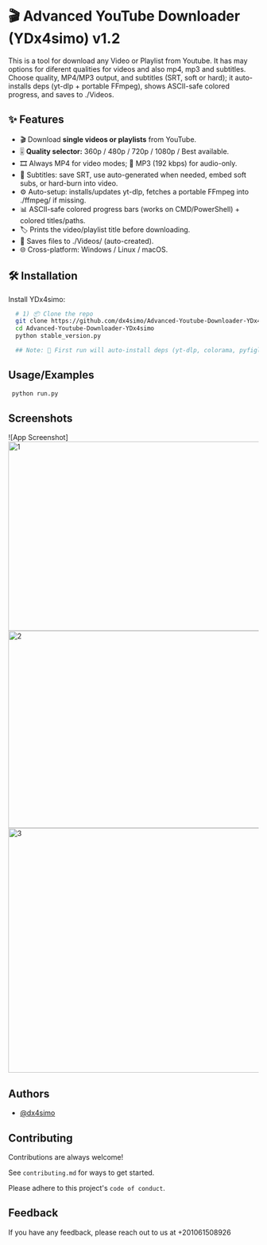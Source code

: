 
# 🎬 Advanced YouTube Downloader (YDx4simo) v1.2

This is a tool for download any Video or Playlist from Youtube. It has may options for diferent qualities for videos and also mp4, mp3 and subtitles.
Choose quality, MP4/MP3 output, and subtitles (SRT, soft or hard); it auto-installs deps (yt-dlp + portable FFmpeg), shows ASCII-safe colored progress, and saves to ./Videos.



## ✨ Features

- 🎬 Download **single videos or playlists** from YouTube.
- 🎚️ **Quality selector:** 360p / 480p / 720p / 1080p / Best available.
- 🎞️ Always MP4 for video modes; 🎵 MP3 (192 kbps) for audio-only.
- 📝 Subtitles: save SRT, use auto-generated when needed, embed soft subs, or hard-burn into video.
- ⚙️ Auto-setup: installs/updates yt-dlp, fetches a portable FFmpeg into ./ffmpeg/ if missing.
- 📊 ASCII-safe colored progress bars (works on CMD/PowerShell) + colored titles/paths.
- 🏷️ Prints the video/playlist title before downloading.
- 📁 Saves files to ./Videos/ (auto-created).
- 🌐 Cross-platform: Windows / Linux / macOS.


## 🛠️ Installation

Install YDx4simo:

```bash
  # 1) 📦 Clone the repo
  git clone https://github.com/dx4simo/Advanced-Youtube-Downloader-YDx4simo.git
  cd Advanced-Youtube-Downloader-YDx4simo
  python stable_version.py

  ## Note: 🚀 First run will auto-install deps (yt-dlp, colorama, pyfiglet) and fetch a portable FFmpeg into ./ffmpeg/ if missing. 
```
    
## Usage/Examples

```bash
 python run.py
```


## Screenshots

![App Screenshot]
<img width="754" height="380" alt="1" src="https://github.com/user-attachments/assets/55f559be-d862-4405-943f-958373a412bb" />
<img width="772" height="396" alt="2" src="https://github.com/user-attachments/assets/5bb22955-4fdf-4993-84d4-f77c354c4869" />
<img width="945" height="491" alt="3" src="https://github.com/user-attachments/assets/dd186b53-540c-4481-ae40-5c1fb4a736c3" />




## Authors

- [@dx4simo](https://github.com/dx4simo)


## Contributing

Contributions are always welcome!

See `contributing.md` for ways to get started.

Please adhere to this project's `code of conduct`.


## Feedback

If you have any feedback, please reach out to us at +201061508926

